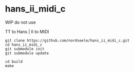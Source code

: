 # hans_ii_midi_c

WIP do not use

TT to Hans | II to MIDI

    git clone https://github.com/nordseele/hans_ii_midi_c.git
    cd hans_ii_midi_c
    git submodule init
    git submodule update

    cd build
    make
